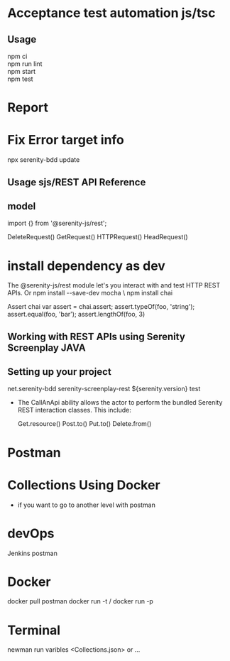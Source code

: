 #  Acceptance test automation js/tsc
## Usage
npm ci                  
npm run lint            
npm start               
npm test                

# Report 
# Fix Error target info

npx serenity-bdd update

## Usage sjs/REST  API Reference
## model

import {} from '@serenity-js/rest';

DeleteRequest()
GetRequest()
HTTPRequest()
HeadRequest()


# install dependency as dev
The @serenity-js/rest module let's you interact with and test HTTP REST APIs.
Or npm install --save-dev mocha \ 
npm install chai 

Assert chai var assert = chai.assert;
assert.typeOf(foo, 'string');
assert.equal(foo, 'bar');
assert.lengthOf(foo, 3)


## Working with REST APIs using Serenity Screenplay JAVA

## Setting up your project

<dependency>
    <groupId>net.serenity-bdd</groupId>
    <artifactId>serenity-screenplay-rest</artifactId>
    <version>${serenity.version}</version>
    <scope>test</scope>
</dependency>


* The CallAnApi ability allows the actor to perform the bundled Serenity REST interaction classes. This include:

    Get.resource()
    Post.to()
    Put.to()
    Delete.from()
    
    
# Postman
# Collections Using Docker

* if you want to go to another level with postman

# devOps
Jenkins postman
# Docker
docker pull postman
docker run -t <image>/
docker run -p 

# Terminal
newman run <URL> varibles <Collections.json> or ...






